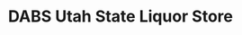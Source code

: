 ---
title: "DABS Utah State Liquor Store"
url: /saratoga-spring/dabs-utah-state-liquor-store/
shop: Spirituosen
---